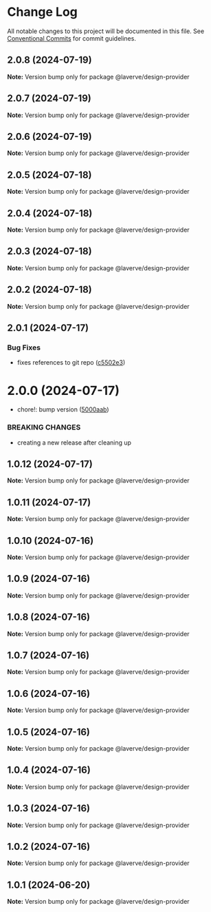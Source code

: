 # Change Log

All notable changes to this project will be documented in this file.
See [Conventional Commits](https://conventionalcommits.org) for commit guidelines.

## 2.0.8 (2024-07-19)

**Note:** Version bump only for package @laverve/design-provider

## 2.0.7 (2024-07-19)

**Note:** Version bump only for package @laverve/design-provider

## 2.0.6 (2024-07-19)

**Note:** Version bump only for package @laverve/design-provider

## 2.0.5 (2024-07-18)

**Note:** Version bump only for package @laverve/design-provider

## 2.0.4 (2024-07-18)

**Note:** Version bump only for package @laverve/design-provider

## 2.0.3 (2024-07-18)

**Note:** Version bump only for package @laverve/design-provider

## 2.0.2 (2024-07-18)

**Note:** Version bump only for package @laverve/design-provider

## 2.0.1 (2024-07-17)

### Bug Fixes

-   fixes references to git repo ([c5502e3](https://github.com/laverve/fusion/commit/c5502e39d80f40db83e3d9a49b1bfb1ba1984fc1))

# 2.0.0 (2024-07-17)

-   chore!: bump version ([5000aab](https://github.com/laverve/games/commit/5000aaba0487d91b51c023333dd07637167cc221))

### BREAKING CHANGES

-   creating a new release after cleaning up

## 1.0.12 (2024-07-17)

**Note:** Version bump only for package @laverve/design-provider

## 1.0.11 (2024-07-17)

**Note:** Version bump only for package @laverve/design-provider

## 1.0.10 (2024-07-16)

**Note:** Version bump only for package @laverve/design-provider

## 1.0.9 (2024-07-16)

**Note:** Version bump only for package @laverve/design-provider

## 1.0.8 (2024-07-16)

**Note:** Version bump only for package @laverve/design-provider

## 1.0.7 (2024-07-16)

**Note:** Version bump only for package @laverve/design-provider

## 1.0.6 (2024-07-16)

**Note:** Version bump only for package @laverve/design-provider

## 1.0.5 (2024-07-16)

**Note:** Version bump only for package @laverve/design-provider

## 1.0.4 (2024-07-16)

**Note:** Version bump only for package @laverve/design-provider

## 1.0.3 (2024-07-16)

**Note:** Version bump only for package @laverve/design-provider

## 1.0.2 (2024-07-16)

**Note:** Version bump only for package @laverve/design-provider

## 1.0.1 (2024-06-20)

**Note:** Version bump only for package @laverve/design-provider
